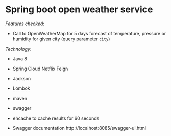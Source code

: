 Spring boot open weather service
===============

*Features checked*:
* Call to OpenWeatherMap for 5 days forecast of temperature, pressure or humidity for given city (query parameter `city`) 

*Technology*:
* Java 8
* Spring Cloud Netflix Feign
* Jackson
* Lombok
* maven
* swagger
* ehcache to cache results for 60 seconds

* Swagger documentation http://localhost:8085/swagger-ui.html
